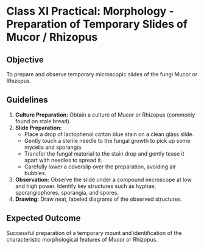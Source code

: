 # Class XI Practical: Morphology - Preparation of Temporary Slides of Mucor / Rhizopus

## Objective
To prepare and observe temporary microscopic slides of the fungi Mucor or Rhizopus.

## Guidelines
1.  **Culture Preparation:** Obtain a culture of Mucor or Rhizopus (commonly found on stale bread).
2.  **Slide Preparation:**
    *   Place a drop of lactophenol cotton blue stain on a clean glass slide.
    *   Gently touch a sterile needle to the fungal growth to pick up some mycelia and sporangia.
    *   Transfer the fungal material to the stain drop and gently tease it apart with needles to spread it.
    *   Carefully lower a coverslip over the preparation, avoiding air bubbles.
3.  **Observation:** Observe the slide under a compound microscope at low and high power. Identify key structures such as hyphae, sporangiophores, sporangia, and spores.
4.  **Drawing:** Draw neat, labeled diagrams of the observed structures.

## Expected Outcome
Successful preparation of a temporary mount and identification of the characteristic morphological features of Mucor or Rhizopus.